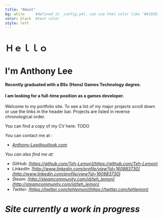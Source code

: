 ```yaml
---
title: "About"
bg: white     #defined in _config.yml, can use html color like '#010101'
color: black  #text color
style: left
---
```

<div style="text-align: center;">
<span class="fa-stack" style="font-size:70px;">
<i class="fa fa-circle  fa-stack-2x text-blackHead"></i>
<i class="fa fa-lemon-o fa-stack-1x text-white"></i>
</span>
</div>

# __Ｈｅｌｌｏ__


# I'm Anthony Lee


#### Recently graduated with a BSc (Hons) Games Technology degree. 


#### I am looking for a full-time position as a games developer.


Welcome to my portfolio site. To see a list of my major projects scroll down or use the links in the header bar. Projects are listed in reverse chronological order.


You can find a copy of my CV here: TODO


You can contact me at : 


* <i class="fa fa-envelope-square text-grey"> [Anthony-Lee@outlook.com](mailto:Anthony-Lee@outlook.com)


You can also find me at:

* <i class="fa fa-github-square text-grey"> GitHub: [https://github.com/Teh-Lemon](https://github.com/Teh-Lemon)
* <i class="fa fa-linkedin-square text-grey"> LinkedIn: [http://www.linkedin.com/profile/view?id=160883730](http://www.linkedin.com/profile/view?id=160883730)
* <i class="fa fa-steam-square text-grey"> Steam: [http://steamcommunity.com/id/teh_lemon](http://steamcommunity.com/id/teh_lemon)
* <i class="fa fa-twitter-square text-grey"> Twitter: [https://twitter.com/tehlemon](https://twitter.com/tehlemon)
  
  
# Site currently a work in progress




